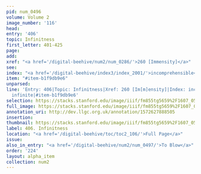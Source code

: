 ```yaml
---
pid: num_0496
volume: Volume 2
image_number: '116'
head: 
entry: '406'
topic: Infinitness
first_letter: 401-425
page: 
add: 
xref: "<a href='/digital-beehive/num2/num_0286/'>260 [Immensity]</a>"
see: 
index: "<a href='/digital-beehive/index3/index_2001/'>incomprehensible</a>|<a href='/digital-beehive/index3/index_2034/'>infinite</a>"
item: "#item-b1f9db9e6"
unparsed: 
line: 'Entry: 406|Topic: Infinitness|Xref: 260 [Im[m]ensity]|Index: incomprehensible|Index:
  infinite|#item-b1f9db9e6'
selection: https://stacks.stanford.edu/image/iiif/fm855tg5659%2F1607_0583/922,3760,2868,507/full/0/default.jpg
full_image: https://stacks.stanford.edu/image/iiif/fm855tg5659%2F1607_0583/full/full/0/default.jpg
annotation_uri: http://dev.llgc.org.uk/annotation/1572627888505
insertion: 
thumbnail: https://stacks.stanford.edu/image/iiif/fm855tg5659%2F1607_0583/922,3760,600,180/250,/0/default.jpg
label: 406. Infinitness
location: "<a href='/digital-beehive/toc/toc2_106/'>Full Page</a>"
issue: 
also_in_entry: "<a href='/digital-beehive/num2/num_0497/'>To Blow</a>"
order: '224'
layout: alpha_item
collection: num2
---
```

